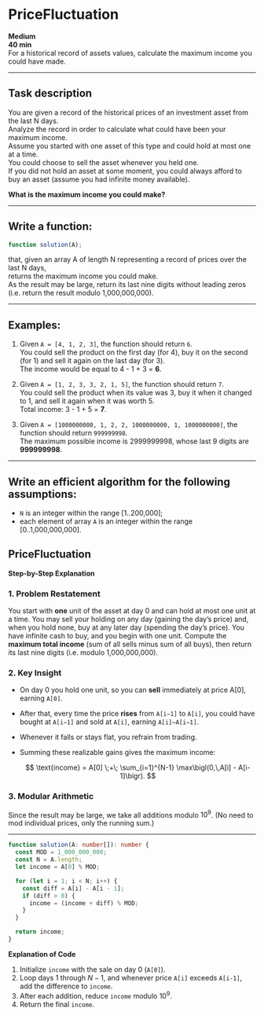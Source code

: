 # PriceFluctuation

**Medium**  
**40 min**  
For a historical record of assets values, calculate the maximum income you could have made.

---

## Task description

You are given a record of the historical prices of an investment asset from the last N days.  
Analyze the record in order to calculate what could have been your maximum income.  
Assume you started with one asset of this type and could hold at most one at a time.  
You could choose to sell the asset whenever you held one.  
If you did not hold an asset at some moment, you could always afford to buy an asset (assume you had infinite money available).

**What is the maximum income you could make?**

---

## Write a function:

```ts
function solution(A);
```

that, given an array A of length N representing a record of prices over the last N days,  
returns the maximum income you could make.  
As the result may be large, return its last nine digits without leading zeros (i.e. return the result modulo 1,000,000,000).

---

## Examples:

1. Given `A = [4, 1, 2, 3]`, the function should return `6`.  
   You could sell the product on the first day (for 4), buy it on the second (for 1) and sell it again on the last day (for 3).  
   The income would be equal to 4 - 1 + 3 = **6**.

2. Given `A = [1, 2, 3, 3, 2, 1, 5]`, the function should return `7`.  
   You could sell the product when its value was 3, buy it when it changed to 1, and sell it again when it was worth 5.  
   Total income: 3 - 1 + 5 = **7**.

3. Given `A = [1000000000, 1, 2, 2, 1000000000, 1, 1000000000]`, the function should return `999999998`.  
   The maximum possible income is 2999999998, whose last 9 digits are **999999998**.

---

## Write an efficient algorithm for the following assumptions:

- `N` is an integer within the range [1..200,000];
- each element of array `A` is an integer within the range [0..1,000,000,000].


## PriceFluctuation

**Step-by-Step Explanation**

### 1. Problem Restatement

You start with **one** unit of the asset at day 0 and can hold at most one unit at a time. You may sell your holding on any day (gaining the day’s price) and, when you hold none, buy at any later day (spending the day’s price). You have infinite cash to buy, and you begin with one unit. Compute the **maximum total income** (sum of all sells minus sum of all buys), then return its last nine digits (i.e. modulo 1,000,000,000).

### 2. Key Insight

* On day 0 you hold one unit, so you can **sell** immediately at price A\[0], earning `A[0]`.
* After that, every time the price **rises** from `A[i−1]` to `A[i]`, you could have bought at `A[i−1]` and sold at `A[i]`, earning `A[i]−A[i−1]`.
* Whenever it falls or stays flat, you refrain from trading.
* Summing these realizable gains gives the maximum income:

  $$
    \text{income}
    = A[0] \;+\; \sum_{i=1}^{N-1} \max\bigl(0,\,A[i] - A[i-1]\bigr).
  $$

### 3. Modular Arithmetic

Since the result may be large, we take all additions modulo $10^9$. (No need to mod individual prices, only the running sum.)

---

```ts
function solution(A: number[]): number {
  const MOD = 1_000_000_000;
  const N = A.length;
  let income = A[0] % MOD;

  for (let i = 1; i < N; i++) {
    const diff = A[i] - A[i - 1];
    if (diff > 0) {
      income = (income + diff) % MOD;
    }
  }

  return income;
}
```

**Explanation of Code**

1. Initialize `income` with the sale on day 0 (`A[0]`).
2. Loop days 1 through $N-1$, and whenever price `A[i]` exceeds `A[i-1]`, add the difference to `income`.
3. After each addition, reduce `income` modulo $10^9$.
4. Return the final `income`.
